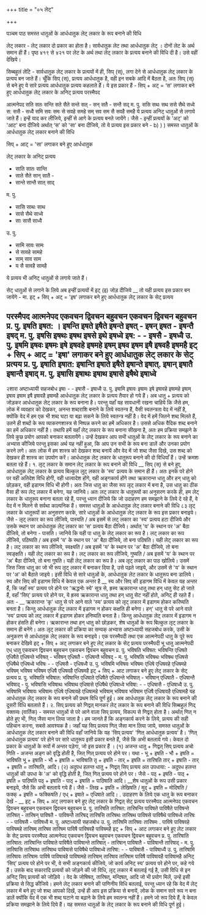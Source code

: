 +++
title = "०५ लेट्"

+++

पञ्चम पाठ समस्त धातुओं के आर्धधातुक लेट् लकार के रूप बनाने की विधि

लेट् लकार - लेट् लकार दो प्रकार का होता है। सार्वधातुक लेट तथा आर्धधातुक लेट् । दोनों लेट के अर्थ समान ही हैं। पृष्ठ ४१९ से ४२१ पर लेट के अर्थ तथा लेट् लकार के प्रत्यय बनाने की विधि दी है। उसे वहीं देखिये।

सिब्बहुलं लेटि - सार्वधातुक लेट् लकार के प्रत्ययों में ही, सिप् (स्), लगा देने से आर्धधातुक लेट् लकार के प्रत्यय बन जाते हैं।
चूँकि सिप् (स्), प्रत्यय आर्धधातुक है, वही इन सबके आदि में बैठता है, अतः सिप् (स्) से बने हुए ये सारे प्रत्यय आर्धधातुक प्रत्यय कहलाते हैं। ये इस प्रकार हैं -
सिप् + अट् = ‘स' लगाकर बने हुए आर्धधातुक
लेट् लकार के अनिट् प्रत्यय परस्मैपद

आत्मनेपद सति सतः सन्ति सते सैते सन्ते सत् - सन् सतै - सन्तै
सद् म. पु. ससि सथः सथ ससे सैथे सध्वे
स:
ससै - सध्वै समि सवः समः से सवहे समहे
सम् सव सम सै सवहै समहै
ये प्रत्यय अनिट् धातुओं से लगाये जाते हैं। इन्हें याद कर लीजिये, इन्हीं से आगे के प्रत्यय बनते जायेंगे। जैसे - इन्हीं प्रत्ययों के 'अट्' को 'आट' बना दीजिये अर्थात् ‘स' को 'सा' बना दीजिये, तो ये प्रत्यय इस प्रकार बने -
b)
)
)
समस्त धातुओं के आर्धधातुक लेट् लकार बनाने की विधि

सिप् + आट् = 'सा' लगाकर बने हुए आर्धधातुक

लेट् लकार के अनिट् प्रत्यय 

- साति सातः सान्ति 
- साते सैते सान् सातै -
- सान्ते सान्तै
सात् साद्

म. पु. 

- सासि साथः साथ 
- सासे सैथे साध्वे
- साः सासै साध्वै 

उ. पु. 

- सामि सावः सामः 
- से सावहे सामहे
- साम् साव साम 
-  य सै सावहै सामहै 

ये प्रत्यय भी अनिट् धातुओं से लगाये जाते हैं।

सेट् धातुओं से लगाने के लिये अब इन्हीं प्रत्ययों में इट् (इ) जोड़ दीजिये __ तो यही प्रत्यय इस प्रकार बन जायेंगे - मा.
इट् + सिप् + अट् = 'इष' लगाकर बने हुए आर्धधातुक
लेट् लकार के सेट् प्रत्यय 

परस्मैपद आत्मनेपद एकवचन द्विवचन बहुवचन एकवचन द्विवचन बहुवचन प्र. पु. इषति इषत: । इषन्ति इषते इषैते इषन्ते
इषत् - इषन् इषत - इषन्तै
इषद् म. पु. इषसि इषथः इषथ इषसे इथे इषध्वे
इष: - -
इषसै - इषध्वै उ. पु. इषमि इषवः इषमः इषे इषवहे इषमहे
इषम् इषव इषम इषै इषवहै इषमहै इट् + सिप् + आट् = 'इषा' लगाकर बने हुए आर्धधातुक
लेट् लकार के सेट् प्रत्यय प्र. पु. इषाति इषात: इषान्ति इषाते इषैते इषान्ते
इषात्.
इषान् इषातै
इषान्तै इषाद् म. पु. इषासि इषाथः इषाथ इषासे इषैथे इषाध्वे
-
२शारा
अष्टाध्यायी सहजबोध
इषाः - - इषासै - इषाध्वै उ. पु. इषामि इषावः इषामः इषे इषावहे इषामहे
इषाम् इषाव इषाम इषै इषावहै इषामहै
आर्धधातुक लेट् लकार के प्रत्यय तैयार हो गये हैं। अब धातु + प्रत्यय को जोड़कर आर्धधातुक लेट् लकार के रूप बनाना है। परन्तु यहाँ यह सावधानी रखना चाहिये कि जैसे हम, लोक में व्यवहार को देखकर, अनन्त शब्दराशि बनाने के लिये स्वतन्त्र हैं, वैसी स्वतन्त्रता वेद में नहीं है, क्योंकि वेद में हम एक भी शब्द घटा या बढ़ा सकने के लिये स्वतन्त्र नहीं है। वेद में हमें जितने शब्द मिलते हैं, उतने ही शब्दों के रूप व्याकरणशास्त्र से निष्पन्न करने का हमें अधिकार है। उससे अधिक वैदिक शब्द बनाने का हमें अधिकार नहीं है।
तथापि हमें यहाँ लेट् लकार के रूप बनाना सीखना है, अतः हम प्रक्रिया समझने के लिये कुछ प्रयोग आपको बनाकर बतलायेंगे। उन्हें देखकर आप सभी धातुओं के लेट् लकार के रूप बनाने का अभ्यास कीजिये परन्तु इसका अर्थ यह नहीं हुआ, कि आप उन सभी के रूप बना डालें और उनका प्रयोग करने लगे।
अतः लोक में हम शास्त्र को देखकर शब्द बनायें और वेद में जो शब्द जैसा दिखे, उस शब्द को देखकर ही शास्त्र का उपयोग करें।
आर्धधातुक लेट् लकार के धातुरूप बनाने की दो विधियाँ हैं। उन्हें क्रमशः बतला रहे हैं।
१. लृट् लकार के समान लेट् लकार के रूप बनाने की विधि
__ सिप् (स्) से बने हुए, आर्धधातुक लेट् लकार के प्रत्यय बिल्कुल लुट् लकार के 'स्य' प्रत्यय के समान ही हैं। अतः इनके परे होने पर वही अतिदेश विधि होगी, वही धात्वादेश होंगे, वही अङ्गकार्य होंगे तथा ऋकारान्त धातु और हन् धातु को छोड़कर, वही इडागम विधि भी होगी। अतः जिस धातु का जैसा रूप लृट् लकार में बना है, उस धातु का ठीक वैसा ही रूप लेट् लकार में बनेगा, यह जानिये।
अतः लट् लकार के धातुरूपों का अनुसरण करके ही, हम लेट् लकार के धातुरूप बनाना बतला रहे हैं, परन्तु ध्यान दीजिये कि जो उदाहरण हम समझाने के लिये दे रहे हैं, वे वेद में न मिलने से सर्वथा काल्पनिक हैं।
समस्त धातुओं के आर्धधातुक लेट् लकार बनाने की विधि
८३
लृट् लकार के धातुरूपों का अनुसरण करके, सारे धातुओं के आर्धधातुक लेट् लकार के रूप इस प्रकार बनाइये। जैसे -
लृट् लकार का रूप लीजिये, पास्यति / अब इसमें से लट् लकार का 'स्य' प्रत्यय हटा दीजिये और उसके स्थान पर आर्धधातुक लेट् लकार का ‘स' प्रत्यय बैठा दीजिये। अर्थात् 'य' के स्थान पर 'अ' बैठा दीजिये, तो बनेगा - पासति। जानिये कि यही पा धातु के लेट् लकार का रूप है।
लट् लकार का रूप लीजिये, पठिष्यति / अब इसमें 'य' के स्थान पर 'अ' बैठा दीजिये, तो बना पठिषति। यही लेट् लकार का रूप है।
लट् लकार का रूप लीजिये, स्वक्ष्यति / अब इसमें 'य' के स्थान पर 'अ' बैठा दीजिये, तो बना स्वङ्क्षति। यही लेट् लकार का रूप है।
लट् लकार का रूप लीजिये, गुष्यति / अब इसमें 'य' के स्थान पर 'अ' बैठा दीजिये, तो बना गुषति। यही लेट् लकार का रूप है।
अब लृट् लकार का पाठ खोलिये। उसमें जिस जिस धातु का जो भी रूप लृट् लकार में बनाकर दिया है, उसे पढ़ते जाइये, और उसमें से 'य' के स्थान पर 'अ' को बैठाते जाइये। इसी विधि से सारे धातुओं के, आर्धधातुक लेट लकार के धातुरूप बना डालिये।
स्य और सिप् की इडागम विधि में केवल एक अन्तर है
__ स्य और सिप् की इडागम विधि में केवल यह अन्तर हैं, कि जहाँ स्य' प्रत्यय परे होने पर 'ऋद्धनोः स्ये' सूत्र से, ह्रस्व ऋकारान्त धातु तथा हन् धातु सेट हो जाते हैं, वहाँ 'सिप्' प्रत्यय परे होने पर, ये ह्रस्व ऋकारान्त धातु तथा हन् धातु सेट नहीं होते, अनिट् ही रहते हैं। अतः -
__ ऋकारान्त 'कृ' धातु से परे आने वाले 'स्य' प्रत्यय को लृट् लकार में इडागम होकर करिष्यति बनता है। किन्तु आर्धधातुक लेट् लकार में इडागम न होकर कक्षति ही बनेगा।
हन्' धातु से परे आने वाले ‘स्य' प्रत्यय को लट् लकार में इडागम होकर हनिष्यति बनता है। किन्तु आर्धधातुक लेट् लकार में इडागम न होकर हंसति ही बनेगा।
ऋकारान्त तथा हन् धातु को छोड़कर, शेष धातुओं के रूप बिल्कुल लृट् लकार के समान ही बनेंगे। अतः लृट् लकार की प्रक्रिया का सम्यक् अभ्यास
अष्टाध्यायी सहजबोध
करके, उसी के अनुकरण से आर्धधातुक लेट् लकार के रूप बनाइये।
एक परस्मैपदी तथा एक आत्मनेपदी धातु के पूरे रूप बनाकर देखिये इट् + सिप् + अट् लगाकर बने हुए लेट् लकार के सेट् प्रत्यय
परस्मैपदी भू धातु
आत्मनेपदी एध् धातु एकवचन द्विवचन बहुवचन एकवचन द्विवचन बहुवचन प्र. पु. भविषति भविषत: भविषन्ति एधिषते एधिषैते एधिषन्ते
भविषत् - भविषन् एधिषतै - एधिषन्तै
भविषद् - म. पु. भविषसि भविषथः भविषथ एधिषसे एधिषैथे एधिषध्वे
भविषः - - एधिषसै - एधिषध्वै उ. पु. भविषमि भविषवः भविषमः एधिषे एधिषवहे एधिषमहे
भविषम् भविषव भविषम एधिषै एधिषवहै एधिषमहै इट् + सिप् + आट लगाकर बने हुए लेट् लकार के सेट् प्रत्यय प्र. पु. भविषाति भविषात: भविषान्ति एधिषाते एधिषैते एधिषान्ते
भविषात् - भविषान् एधिषातै - एधिषान्तै
भविषाद् - पु. भविषासि भविषाथः भविषाथ एधिषासे एधिषैथे एधिषाध्वे
भविषा: - - एधिषासै - एधिषाध्वै उ. पु. भविषामि भविषावः भविषामः एधिषे एधिषावहे एधिषामहे
भविषाम् भविषाव भविषाम एधिषै एधिषावहै एधिषामहै
यह आर्धधातुक लेट् लकार के रूप बनाने की प्रथम विधि पूर्ण हुई। अब आर्धधातुक लेट् लकार के रूप बनाने की दूसरी विधि बतलाते हैं।
२. सिप् प्रत्यय को णिद्वत् मानकर लेट् लकार के
रूप बनाने की विधि सिब्बहुलं णिद् वक्तव्यः (वार्तिक) - समस्त धातुओं से परे आने वाला सिप् प्रत्यय, विकल्प से णिद्वत् होता है। अर्थात् णित् न होते हुए भी, णित् जैसा मान लिया जाता है।
हम जानते हैं कि अङ्गकार्य करने के लिये, प्रत्यय की सही पहिचान करना, सबसे आवश्यक है। जहाँ यह सिप् प्रत्यय णित् जैसा मान लिया जाये,
समस्त धातुओं के आर्धधातुक लेट् लकार बनाने की विधि
वहाँ जानिये कि यह 'सिप् प्रत्यय' 'णित् आर्धधातुक प्रत्यय' है।
'णित् आर्धधातुक प्रत्यय' परे होने पर सारे धातुरूप इसी प्रकार बनते हैं, जैसे कि अभी बतलाये गये। केवल दो प्रकार के धातुओं के रूपों में अन्तर पड़ेगा, जो इस प्रकार हैं
। (१) अजन्त धातु + णिद्वत् सिप् प्रत्यय
अचो णिति - अजन्त अङ्ग को वृद्धि होती है, जित् णित् प्रत्यय परे होने पर। यथा - भू + इषति - भौ + इषति = भाविषति भू + इषाति - भौ + इषाति = भाविषाति तृ + इषति - तार् + इषति = तारिषति तार् + इषाति - तार् + इषाति = तारिषाति, आदि।
(२) अदुपध हलन्त धातु + णिद्वत् सिप् प्रत्यय
अत उपधाया: - अदुपध हलन्त धातुओं की उपधा के 'अ' को वृद्धि होती है, जित् णित् प्रत्यय परे होने पर। जैसे - पठ् + इषति - पाठ् + इषति = पाठिषति पठ् + इषाति - पाठ् + इषाति = पाठिषाति आदि।
__शेष धातुओं के रूप उसी प्रकार बनाइये, जैसे कि अभी बतलाये गये हैं। जैसे - लिख + इषति = लेखिषति / मुद् + इषति = मोदिषति / फक्क् + इषति = फक्किषति / एध् + इषाते = एधिषाते आदि। . उदाहरण के लिये एक धातु के रूप बनाकर देखें -
__ इट् + सिप् + अट् लगाकर बने हुए लेट् लकार के
णिद्वत् सेट् प्रत्यय परस्मैपद
आत्मनेपद एकवचन द्विवचन बहुवचन एकवचन द्विवचन बहुवचन प्र. पु. तारिषति तारिषत: तारिषन्ति पाविषते पाविषैते पाविषन्ते
तारिषत् - तारिषन् पाविषतै - पाविषन्तै तारिषद् तारिषसि तारिषथः तारिषथ पाविषसे पाविषैथे पाविषध्वे तारिषः - - पाविषसै - पाविषध्वै
म.
पु.
अष्टाध्यायी सहजबोध
उ. पु. तारिषमि तारिषवः तारिषमः . पाविषे पाविषवहे पाविषमहे तारिषम् तारिषव तारिषम पाविषै पाविषवहै पाविषमहै
इट् + सिप् + आट लगाकर बने हुए लेट
लकार के सेट् प्रत्यय परस्मैपद
आत्मनेपद एकवचन द्विवचन बहुवचन एकवचन द्विवचन बहुवचन प्र. पु. तारिषाति तारिषात: तारिषान्ति पाविषाते पाविषैते पाविषान्ते
तारिषात् - तारिषान् पाविषातै - पाविषान्तै
तारिषाद् -
म. पु. तारिषासि तारिषाथः तारिषाथ पाविषासे पाविषैथे पाविषाध्वे
तारिषा: - - पाविषासै - पाविषाध्यै उ. पु. तारिषामि तारिषावः तारिषामः पाविषे पाविषावहे पाविषामहे
तारिषाम् तारिषाव तारिषाम पाविषै पाविषावहै पाविषामहै
अनिट् ‘सिप्' प्रत्यय परे होने पर भी, वे सभी अङ्गकार्य कीजिये, जो कार्य अनिट् स्य' प्रत्यय परे होने पर, कहे गये हैं। उसके बाद सकारादि प्रत्ययों को जोड़ने की जो विधि, लृट् लकार में बतलाई गई है, उसी विधि से इन अनिट् सिप् प्रत्ययों को जोड़िये । वेद के जोषिषत्, तारिषत्, मन्दिषत्, आदि जो भी प्रयोग मिलें, उन्हें इसी प्रक्रिया से सिद्ध कीजिये।
हमने लेट् लकार बनाने की पाणिनीय विधि बतलाई, परन्तु ध्यान रहे कि वेद में लेट् लकार में बने हुए जो शब्द आपको दिखें, उन्हें ही आप इस प्रक्रिया से बनायें, लोक के समान सारे रूप न बना डालें क्योंकि वेद में एक भी शब्द घटाने या बढ़ाने के लिये हम स्वतन्त्र नहीं हैं।
हमने जो रूप दिये हैं, वे केवल प्रक्रिया समझाने के लिये दिये हैं। यह समस्त धातुओं के लेट् लकार के रूप बनाने की विधि पूर्ण हुई।
